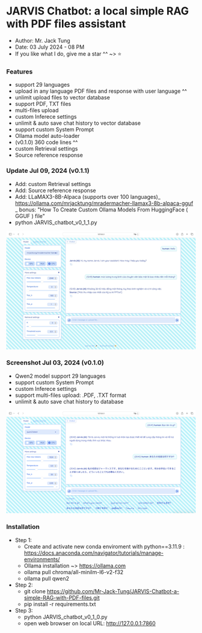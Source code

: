 # JARVIS Chatbot: a local simple RAG with PDF files assistant
- Author: Mr. Jack Tung
- Date: 03 July 2024 - 08 PM
- If you like what I do, give me a star ^^ ~> ⭐

### Features
- support 29 languages
- upload in any language PDF files and response with user language ^^
- unlimit upload files to vector database
- support PDF, TXT files
- multi-files upload
- custom Inferece settings
- unlimit & auto save chat history to vector database
- support custom System Prompt
- Ollama model auto-loader
- (v0.1.0) 360 code lines ^^
- custom Retrieval settings
- Source reference response

### Update Jul 09, 2024 (v0.1.1)
- Add: custom Retrieval settings
- Add: Source reference response
- Add: LLaMAX3-8B-Alpaca (supports over 100 languages)_ https://ollama.com/mrjacktung/mradermacher-llamax3-8b-alpaca-gguf _ bonus: "How To Create Custom Ollama Models From HuggingFace ( GGUF ) file"
- python JARVIS_chatbot_v0_1_1.py

![alt-text](https://github.com/Mr-Jack-Tung/JARVIS-Chatbot-a-simple-RAG-with-PDF-files/blob/main/JARVIS%20Chatbot%20v0.1.1%20_%20Screenshot%202024-07-11.jpg)

### Screenshot Jul 03, 2024 (v0.1.0)
- Qwen2 model support 29 languages
- support custom System Prompt
- custom Inferece settings
- support multi-files upload: .PDF, .TXT format
- unlimit & auto save chat history to database

![alt-text](https://github.com/Mr-Jack-Tung/JARVIS-Chatbot-a-simple-RAG-with-PDF-files/blob/main/JARVIS%20Chatbot%20_%20Screenshot%202024-07-03.png)

### Installation
- Step 1:
  - Create and activate new conda enviroment with python==3.11.9 : https://docs.anaconda.com/navigator/tutorials/manage-environments/
  - Ollama installation ~> https://ollama.com
  - ollama pull chroma/all-minilm-l6-v2-f32
  - ollama pull qwen2
- Step 2:
  - git clone https://github.com/Mr-Jack-Tung/JARVIS-Chatbot-a-simple-RAG-with-PDF-files.git
  - pip install -r requirements.txt
- Step 3:
  - python JARVIS_chatbot_v0_1_0.py
  - open web browser on local URL:  http://127.0.0.1:7860
